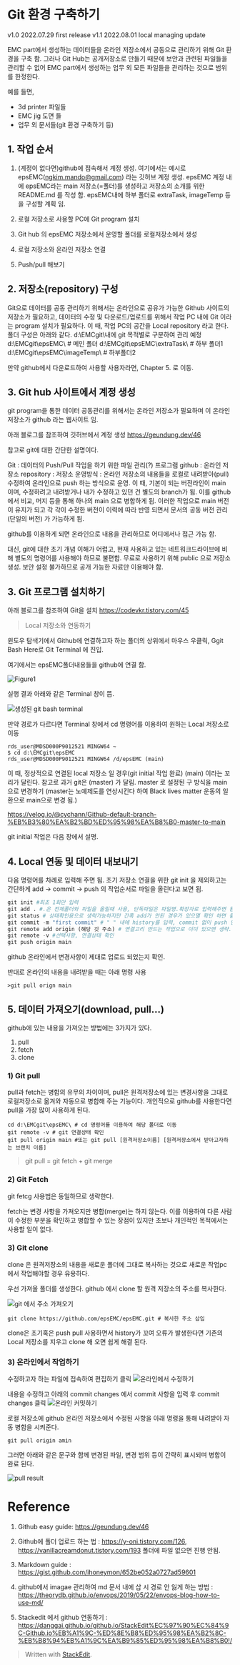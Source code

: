 # Git 환경 구축하기
v1.0 2022.07.29 first release
v1.1 2022.08.01 local managing update


EMC part에서 생성하는 데이터들을 온라인 저장소에서 공동으로 관리하기 위해 Git 환경을 구축 함.
그러나 Git Hub는 공개저장소로 만들기 때문에 보안과 관련된 파일들을 관리할 수 없어 EMC part에서 생성하는 업무 외 모든 파일들을 관리하는 것으로 범위를 한정한다.

예를 들면,
- 3d printer 파일들
- EMC jig 도면 들
- 업무 외 문서들(git 환경 구축하기 등)

## 1. 작업 순서

1. (계정이 없다면)github에 접속해서 계정 생성.
여기에서는 예시로 epsEMC(ngkim.mando@gmail.com) 라는 깃허브 계정 생성.
epsEMC 계정 내에 epsEMC라는 main 저장소(=폴더)를 생성하고 저장소의 소개를 위한 README.md 를 작성 함.
epsEMC내에 하부 폴더로 extraTask, imageTemp 등을 구성할 계획 임.

2. 로컬 저장소로 사용할 PC에 Git program 설치

3. Git hub 의 epsEMC 저장소에서 운영할 폴더를 로컬저장소에서 생성

4.  로컬 저장소와 온라인 저장소 연결

5.  Push/pull 해보기


## 2. 저장소(repository) 구성

Git으로 데이터를 공동 관리하기 위해서는 온라인으로 공유가 가능한 Github 사이트의 저장소가 필요하고, 데이터의 수정 및 다운로드/업로드를 위해서 작업 PC 내에 Git 이라는 program 설치가 필요하다.
이 때, 작업 PC의 공간을 Local repository 라고 한다.
폴더 구성은 아래와 같다.
 d:\EMCgit\내에 git 목적별로 구분하여 관리 예정
 d:\EMCgit\epsEMC\ 						# 메인 폴더
 d:\EMCgit\epsEMC\extraTask\		# 하부 폴더1
 d:\EMCgit\epsEMC\imageTemp\	# 하부폴더2

만약 github에서 다운로드하여 사용할 사용자라면, Chapter 5. 로 이동.



## 3. Git hub 사이트에서 계정 생성

git program을 통한 데이터 공동관리를 위해서는 온라인 저장소가 필요하며 이 온라인 저장소가 github 라는 웹사이트 임.

아래 블로그를 참조하여 깃허브에서 계정 생성
https://geundung.dev/46

참고로 git에 대한 간단한 설명이다.

Git :  데이터의 Push/Pull 작업을 하기 위한 파일 관리(?) 프로그램
github : 온라인 저장소
repository : 저장소
운영방식 : 온라인 저장소의 내용들을 로컬로 내려받아(pull) 수정하여 온라인으로 push 하는 방식으로 운영. 이 때,  기본이 되는 버전라인이 main 이며, 수정하려고 내려받거나 내가 수정하고 있던 건 별도의 branch가 됨. 이를 github 에서 비교, 머지  등을 통해 하나의 main 으로 병합하게 됨.
이러한 작업으로 main 버전이 유지가 되고 각 각이 수정한 버전이 이력에 따라 반영 되면서 문서의 공동 버전 관리(단일의 버전) 가 가능하게 됨.

github를 이용하게 되면 온라인으로 내용을 관리하므로 어디에서나 접근 가능 함.

대신, git에 대한 초기 개념 이해가 어렵고, 현재 사용하고 있는 네트워크드라이브에 비해 별도의 명령어를 사용해야 하므로 불편함.
무료로 사용하기 위해 public 으로 저장소 생성.
보안 설정 불가하므로 공개 가능한 자료만 이용해야 함.

## 3. Git 프로그램 설치하기

아래 블로그를 참조하여 Git을 설치
https://codevkr.tistory.com/45

> Local 저장소와 연동하기

윈도우 탐색기에서 Github에 연결하고자 하는 폴더의 상위에서 마우스 우클릭, 
Ggit Bash Here로 Git Terminal 에 진입.

여기에서는 epsEMC폴더내용들을 github에 연결 함.

![Figure1](https://github.com/epsEMC/epsEMC/blob/main/imageTemp/doc1_gitbash.JPG?raw=true)

실행 결과 아래와 같은 Terminal 창이 뜸.

![생성된 git bash terminal](https://github.com/epsEMC/epsEMC/blob/main/imageTemp/doc1_gitbashInit.JPG?raw=true)

만약 경로가 다르다면 Terminal 창에서 cd 명령어를 이용하여 원하는 Local 저장소로 이동

```
rds_user@MDSD000P9012521 MINGW64 ~
$ cd d:\EMCgit\epsEMC
rds_user@MDSD000P9012521 MINGW64 /d/epsEMC (main)
```

이 때, 정상적으로 연결된 local 저장소 일 경우(git initial 작업 완료) (main) 이라는 꼬리가 달린다. 참고로 과거 git은 (master) 가 달림.
master 로 설정된 구 방식을 main으로 변경하기
(master는 노예제도를 연상시킨다 하여 Black lives matter  운동의 일환으로 main으로 변경 됨.)

https://velog.io/@cychann/Github-default-branch-%EB%B3%80%EA%B2%BD%ED%95%98%EA%B8%B0-master-to-main


git initial 작업은 다음 장에서 설명.



## 4. Local 연동 및 데이터 내보내기

다음 명령어를 차례로 입력해 주면 됨.
초기 저장소 연결을 위한 git init 을 제외하고는
간단하게 add -> commit -> push 의 작업순서로 파일을 올린다고 보면 됨.


```python
git init #최초 1회만 입력
git add . #.은 전체폴더와 파일을 올릴때 사용, 단독파일은 파일명.확장자로 입력해주면 됨
git status # 상태확인용으로 생략가능하지만 간혹 add가 안된 경우가 있으멸 확인 하면 좋음
git commit -m "first commit" # " " 내에 history를 입력, commit 없이 push 안됨.
git remote add origin (해당 깃 주소) # 연결고리 만드는 작업으로 이미 있으면 생략. 해당 깃 주소는 github 에서 code 를 선택하고 탭에서 ssh를 입력하면 사용가능한 경로가 나옴
git remote -v #선택사항, 연결상태 확인
git push origin main
```

github 온라인에서 변경사항이 제대로 업로드 되었는지 확인.

반대로 온라인의 내용을 내려받을 때는 아래 명령 사용

```
>git pull orign main
```

## 5. 데이터 가져오기(download, pull...)

github에 있는 내용을 가져오는 방법에는 3가지가 있다.
1. pull
2. fetch
3. clone



### 1) Git pull

pull과 fetch는 병합의 유무의 차이이며, pull은 원격저장소에 있는 변경사항을 그대로 로컬저장소로 옮겨와 자동으로 병합해 주는 기능이다. 개인적으로 github를 사용한다면 pull을 가장 많이 사용하게 된다.


```
cd d:\EMCgit\epsEMC\ # cd 명령어를 이용하여 해당 폴더로 이동
git remote -v # git 연결상태 확인
git pull origin main #또는 git pull [원격저장소이름] [원격저장소에서 받아고자하는 브랜치 이름]

```


> git pull = git fetch + git merge


### 2) Git Fetch
git fetcg 사용법은 동일하므로 생략한다.

fetch는 변경 사항을 가져오지만 병합(merge)는 하지 않는다. 이를 이용하여 다른 사람이 수정한 부분을 확인하고 병합할 수 있는 장점이 있지만 초보나 개인적인 목적에서는 사용할 일이 없다.


### 3) Git clone

clone 은 원격저장소의 내용을 새로운 폴더에 그대로 복사하는 것으로 새로운 작업pc에서 작업해야할 경우 유용하다.

우선 가져올 폴더를 생성한다.
github 에서 clone 할 원격 저장소의 주소를 복사한다.

![git 에서 주소 가져오기](https://github.com/epsEMC/epsEMC/blob/main/imageTemp/doc1_git%20add.JPG?raw=true)

```
git clone https://github.com/epsEMC/epsEMC.git # 복사한 주소 삽입

```
clone은 초기혹은 push pull 사용하면서 history가 꼬여  오류가 발생한다면 기존의 Local 저장소를 지우고 clone 해 오면 쉽게 해결 된다.

### 3) 온라인에서 작업하기
수정하고자 하는 파일에 접속하여 편집하기 클릭
![온라인에서 수정하기](https://github.com/epsEMC/epsEMC/blob/main/imageTemp/doc1_git%20modi%20doc.JPG?raw=true)

내용을 수정하고 아래의 commit changes 에서 commit 사항을 입력 후 commit changes 클릭
![온라인 커밋하기](https://github.com/epsEMC/epsEMC/blob/main/imageTemp/doc1_git%20modi%20commit.JPG?raw=true)

로컬 저장소에 github 온라인 저장소에서 수정된 사항을 아래 명령을 통해 내려받아 자동 병합을 시켜준다.

```
git pull origin amin

```
그러면 아래와 같은 문구와 함께 변경된 파일, 변경 범위 등이 간략히 표시되며 병합이 완료 된다.

![pull result](https://github.com/epsEMC/epsEMC/blob/main/imageTemp/doc1_git%20pull%20result.JPG?raw=true)


# Reference

1. Github easy guide:
https://geundung.dev/46

3. Github에 폴더 업로드 하는 법 :
https://y-oni.tistory.com/126, https://vanillacreamdonut.tistory.com/193
폴더에 파일 없으면 진행 안됨. 

4. Markdown guide :  https://gist.github.com/ihoneymon/652be052a0727ad59601

5. github에서 imagae 관리하여 md 문서 내에 삽 시 경로 안 잃게 하는 방법 : https://theorydb.github.io/envops/2019/05/22/envops-blog-how-to-use-md/

 5. Stackedit 에서 github 연동하기 :
https://danggai.github.io/github.io/StackEdit%EC%97%90%EC%84%9C-Github.io%EB%A1%9C-%ED%8E%B8%ED%95%98%EA%B2%8C-%EB%B8%94%EB%A1%9C%EA%B9%85%ED%95%98%EA%B8%B0!/
 










> Written with [StackEdit](https://stackedit.io/).


